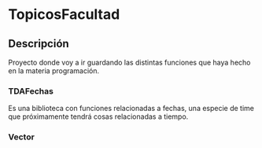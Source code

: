 # TopicosFacultad
## Descripción 
Proyecto donde voy a ir guardando las distintas funciones que haya hecho en la materia programación. 

### TDAFechas
Es una biblioteca con funciones relacionadas a fechas, una especie de time que próximamente tendrá cosas relacionadas a tiempo.

### Vector
